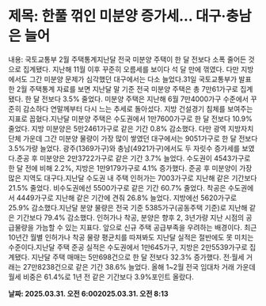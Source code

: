 # **제목: 한풀 꺾인 미분양 증가세… 대구·충남은 늘어**

  내용: 국토교통부 2월 주택통계지난달 전국 미분양 주택이 한 달 전보다 소폭 줄어든 것으로 집계됐다. 지난해 11월 이후 꾸준히 오름세를 보이다 석 달 만에 꺾였다. 다만 지방에서도 그간 미분양 문제가 심각했던 대구에서는 다소 늘었다.31일 국토교통부가 발표한 2월 주택통계 자료를 보면 지난달 말 기준 전국 미분양 주택은 총 7만61가구로 집계됐다. 한 달 전보다 3.5% 줄었다. 미분양 주택은 지난해 6월 7만4000가구 수준에서 꾸준히 감소하다 연말께부터 다시 느는 추세로 돌아섰다. 지방 건설경기 침체를 보여주는 지표로 꼽혔다.지난달 미분양 주택은 수도권에서 1만7600가구로 한 달 전보다 10.9% 줄었다. 지방 미분양은 5만2461가구로 같은 기간 0.8% 감소했다. 다만 광역 지방자치단체 가운데 그간 미분양 물량이 가장 많이 쌓였던 대구에서는 9051가구로 한 달 전보다 3.5%가량 늘었다. 광주(1369가구)와 충남(4921가구)에서도 두 자릿수 증가세를 보였다.준공 후 미분양은 2만3722가구로 같은 기간 3.7% 늘었다. 수도권이 4543가구로 한 달 전에 비해 2.2%, 지방은 1만9179가구로 4.1% 증가했다. 준공 후 미분양이 가장 많은 지역도 대구다.지난달 수도권 내 주택 인허가는 7003가구로 지난해 같은 기간보다 21.5% 줄었다. 비수도권에선 5500가구로 같은 기간 60.7% 줄었다. 착공은 수도권에서 4449가구로 지난해 같은 기간에 견줘 26.8% 늘었다. 지방에선 5620가구로 25.9% 감소했다.지난달 분양 물량은 전국 기준 5385가구(공동주택 기준)로 지난해 같은 기간보다 79.4% 감소했다. 인허가나 착공, 분양은 향후 2, 3년가량 지난 시점의 공급물량을 가늠할 수 있는 지표다. 앞으로 신규 주택 공급부족을 우려하는 배경이다. 최근 10년간 월별 인허가나 착공 물량 평균치를 따져봐도 지난달 실적은 절반에도 못 미치는 수준이다.지난달 주택 준공 실적은 수도권에서 1만645가구, 지방은 2만5539가구로 집계됐다. 지난달 주택 매매는 5만698건으로 한 달 전보다 32.3% 증가했다. 전·월세 거래는 27만8238건으로 같은 기간 38.6% 늘었다. 올해 1~2월 전국 임대차 거래 가운데 월세 비중은 61.4%로 1년 전 같은 기간보다 3.9%포인트 올랐다.

  **날짜: 2025.03.31. 오전 6:002025.03.31. 오전 8:13**